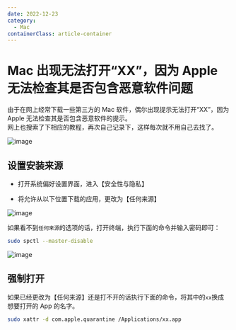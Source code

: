 ```yaml
---
date: 2022-12-23
category:
  - Mac
containerClass: article-container
---
```


# Mac 出现无法打开“XX”，因为 Apple 无法检查其是否包含恶意软件问题

由于在网上经常下载一些第三方的 Mac 软件，偶尔出现提示无法打开“XX”，因为 Apple 无法检查其是否包含恶意软件的提示。  
网上也搜索了下相应的教程，再次自己记录下，这样每次就不用自己去找了。

<!-- more -->

![image](https://image.liubing.me/2022/12/23/a101006b0a091.png)

## 设置安装来源

- 打开系统偏好设置界面，进入【安全性与隐私】

- 将允许从以下位置下载的应用，更改为【任何来源】

![image](https://image.liubing.me/2022/12/23/ebb4222636ecf.png)

如果看不到`任何来源`的选项的话，打开终端，执行下面的命令并输入密码即可：

```sh
sudo spctl --master-disable
```

![image](https://image.liubing.me/2022/12/23/e037109e79f4c.png)

## 强制打开

如果已经更改为【任何来源】还是打不开的话执行下面的命令，将其中的`xx`换成想要打开的 App 的名字。

```sh
sudo xattr -d com.apple.quarantine /Applications/xx.app
```
